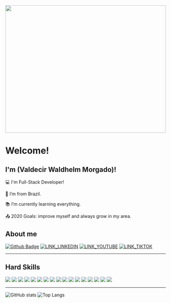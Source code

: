 
<img src="https://fullstackvwm.com/wp-content/uploads/2024/11/VWM-banner.png" width="100%" height="400" />

# Welcome!

## I'm (Valdecir Waldhelm Morgado)!

:computer: I'm Full-Stack Developer!

:house_with_garden: I’m from Brazil.

:books: I’m currently learning everything.

:outbox_tray: 2020 Goals: improve myself and always grow in my area.


## About me

[![Github Badge](https://img.shields.io/badge/GitHub-100000?style=for-the-badge&logo=github&logoColor=white)](https://github.com/ValdecirWaldhelm) [![LINK_LINKEDIN](https://img.shields.io/badge/LinkedIn-0077B5?style=for-the-badge&logo=linkedin&logoColor=white)](https://www.linkedin.com/in/valdecir-waldhelm-morgado/) [![LINK_YOUTUBE](https://img.shields.io/badge/YouTube-FF0000?style=for-the-badge&logo=youtube&logoColor=white)](https://www.youtube.com/@devgamercode) [![LINK_TIKTOK](https://img.shields.io/badge/TikTok-000000?style=for-the-badge&logo=tiktok&logoColor=white)](https://www.tiktok.com/@devgamercode)

----------------------------------------------------------------------------------

## Hard Skills

![](https://img.shields.io/badge/HTML5-E34F26?style=for-the-badge&logo=html5&logoColor=white) ![](https://img.shields.io/badge/CSS3-1572B6?style=for-the-badge&logo=css3&logoColor=white) ![](https://img.shields.io/badge/Bootstrap-563D7C?style=for-the-badge&logo=bootstrap&logoColor=white) ![](https://img.shields.io/badge/JavaScript-323330?style=for-the-badge&logo=javascript&logoColor=F7DF1E) ![](https://img.shields.io/badge/jQuery-0769AD?style=for-the-badge&logo=jquery&logoColor=white) ![](https://img.shields.io/badge/Joomla-5091CD?style=for-the-badge&logo=joomla&logoColor=white) ![](https://img.shields.io/badge/Elementor-0DBD8B?style=for-the-badge&logo=elementor&logoColor=white) ![](https://img.shields.io/badge/Wordpress-21759B?style=for-the-badge&logo=wordpress&logoColor=white) ![](https://img.shields.io/badge/PHP-777BB4?style=for-the-badge&logo=php&logoColor=white) ![](https://img.shields.io/badge/MySQL-005C84?style=for-the-badge&logo=mysql&logoColor=white) ![](https://img.shields.io/badge/React-20232A?style=for-the-badge&logo=react&logoColor=61DAFB) ![](https://img.shields.io/badge/Node%20js-339933?style=for-the-badge&logo=nodedotjs&logoColor=white) ![](https://img.shields.io/badge/MongoDB-4EA94B?style=for-the-badge&logo=mongodb&logoColor=white) ![](https://img.shields.io/badge/Express%20js-000000?style=for-the-badge&logo=express&logoColor=white) ![](https://img.shields.io/badge/Insomnia-5849be?style=for-the-badge&logo=Insomnia&logoColor=white) ![](https://img.shields.io/badge/-Bubble%20IO-4285F4?style=for-the-badge&logo=bubble&logoColor=white) ![](https://img.shields.io/badge/FlutterFlow-543DE0?style=for-the-badge&logo=flutterflow&logoColor=white) 

----------------------------------------------------------------------------------

![GitHub stats](https://github-readme-stats.vercel.app/api?username=ValdecirWaldhelm&show_icons=true) ![Top Langs](https://github-readme-stats.vercel.app/api/top-langs/?username=ValdecirWaldhelm)


